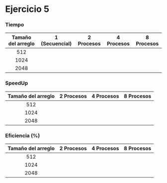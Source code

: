 # Ejercicio 5

### Tiempo

| Tamaño del arreglo | 1 (Secuencial) | 2 Procesos | 4 Procesos | 8 Procesos |
| :----------------: | :------------: | :--------: | :--------: | :--------: |
|        512         |                |            |            |            |
|        1024        |                |            |            |            |
|        2048        |                |            |            |            |

### SpeedUp

| Tamaño del arreglo | 2 Procesos | 4 Procesos | 8 Procesos |
| :----------------: | :--------: | :--------: | :--------: |
|        512         |            |            |            |
|        1024        |            |            |            |
|        2048        |            |            |            |

### Eficiencia (%)

| Tamaño del arreglo | 2 Procesos | 4 Procesos | 8 Procesos |
| :----------------: | :--------: | :--------: | :--------: |
|        512         |            |            |            |
|        1024        |            |            |            |
|        2048        |            |            |            |

